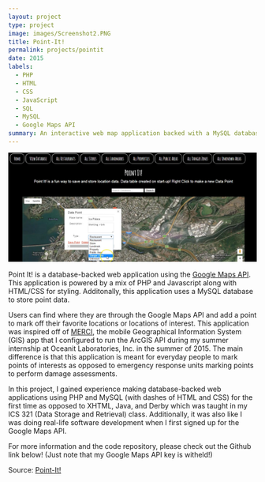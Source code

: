 ```yaml
---
layout: project
type: project
image: images/Screenshot2.PNG
title: Point-It!
permalink: projects/pointit
date: 2015
labels:
  - PHP
  - HTML
  - CSS
  - JavaScript
  - SQL
  - MySQL
  - Google Maps API
summary: An interactive web map application backed with a MySQL database and the Google Maps API developed in ICS 321 at the University of Hawaii at Manoa.
---
```


<img class="ui medium right floated rounded image" src="../images/Screenshot1.PNG">

Point It! is a database-backed web application using the [Google Maps API](https://developers.google.com/maps/). This application is powered by a mix of PHP and Javascript along with HTML/CSS for styling. Additonally, this application uses a MySQL database to store point data.

Users can find where they are through the Google Maps API and add a point to mark off their favorite locations or locations of interest. This application was inspired off of [MERCI](http://www.oceanit.com/products/merci), the mobile Geographical Information System (GIS) app that I configured to run the ArcGIS API during my summer internship at Oceanit Laboratories, Inc. in the summer of 2015. The main difference is that this application is meant for everyday people to mark points of interests as opposed to emergency response units marking points to perform damage assessments.

In this project, I gained experience making database-backed web applications using PHP and MySQL (with dashes of HTML and CSS) for the first time as opposed to XHTML, Java, and Derby which was taught in my ICS 321 (Data Storage and Retrieval) class. Additionally, it was also like I was doing real-life software development when I first signed up for the Google Maps API. 

For more information and the code repository, please check out the Github link below! (Just note that my Google Maps API key is witheld!) 
 
Source: <a href="https://github.com/chrisnguyenhi/Point-It"><i class="large github icon"></i>Point-It!</a>

